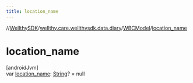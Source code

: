 ```yaml
---
title: location_name
---
```

//[WellthySDK](../../../index.html)/[wellthy.care.wellthysdk.data.diary](../index.html)/[WBCModel](index.html)/[location_name](location_name.html)



# location_name



[androidJvm]\
var [location_name](location_name.html): [String](https://kotlinlang.org/api/latest/jvm/stdlib/kotlin/-string/index.html)? = null




